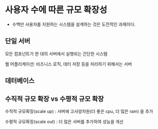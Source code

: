 # 사용자 수에 따른 규모 확장성
* 수백만 사용자를 지원하는 시스템을 설계하는 것은 도전적인 과제이다.

## 단일 서버
모든 컴포넌트가 한 대의 서버에서 실행되는 간단한 시스템

웹 어플리케이션: 비즈니스 로직, 데터 저장 등을 처리하기 위해서는 서버

## 데터베이스


## 수직적 규모 확장 vs 수평적 규모 확장

수직적 규모확장(scale up) : 서버에 고사양자원(더 좋은 cpu, 더 많은 ram) 을 추가

수평적 규모확장(scale out) : 더 많은 서버를 추가하여 성능을 개선

